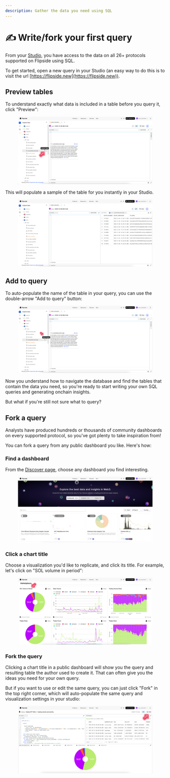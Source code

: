 ```yaml
---
description: Gather the data you need using SQL
---
```


# ✍️ Write/fork your first query

From your [Studio](https://flipside.new), you have access to the data on all 26+ protocols supported on Flipside using SQL.&#x20;

To get started, open a new query in your Studio (an easy way to do this is to visit the url [https://flipside.new](https://flipside.new)).

## Preview tables

To understand exactly what data is included in a table before you query it, click "Preview":

<figure><img src="../../.gitbook/assets/Untitled design-12.png" alt=""><figcaption></figcaption></figure>

This will populate a sample of the table for you instantly in your Studio.

<figure><img src="../../.gitbook/assets/Screenshot 2023-12-06 at 8.48.15 AM.png" alt=""><figcaption></figcaption></figure>

## Add to query

To auto-populate the name of the table in your query, you can use the double-arrow "Add to query" button:

<figure><img src="../../.gitbook/assets/Untitled design-13.png" alt=""><figcaption></figcaption></figure>

Now you understand how to navigate the database and find the tables that contain the data you need, so you're ready to start writing your own SQL queries and generating onchain insights.&#x20;

But what if you're still not sure what to query?

## Fork a query

Analysts have produced hundreds or thousands of community dashboards on every supported protocol, so you've got plenty to take inspiration from!

You can fork a query from any public dashboard you like. Here's how:

### **Find a dashboard**&#x20;

From the [Discover page](https://flipsidecrypto.com/discover), choose any dashboard you find interesting.



<figure><img src="../../.gitbook/assets/Screenshot 2023-12-06 at 8.56.50 AM.png" alt=""><figcaption></figcaption></figure>

### **Click a chart title**

Choose a visualization you'd like to replicate, and click its title. For example, let's click on "SOL volume in period":

<figure><img src="../../.gitbook/assets/Untitled design-14.png" alt=""><figcaption></figcaption></figure>

### Fork the query

Clicking a chart title in a public dashboard will show you the query and resulting table the author used to create it. That can often give you the ideas you need for your own query.&#x20;

But if you want to use or edit the same query, you can just click "Fork" in the top right corner, which will auto-populate the same query and visualization settings in your studio:

<figure><img src="../../.gitbook/assets/Untitled design-15.png" alt=""><figcaption></figcaption></figure>

